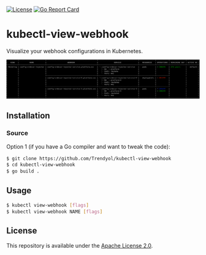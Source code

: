 [![License][license-img]][license]
[![Go Report Card][report-card-img]][report-card]

# kubectl-view-webhook

Visualize your webhook configurations in Kubernetes.

![Output](https://raw.githubusercontent.com/Trendyol/kubectl-view-webhook/master/.res/output.png)

## Installation

### Source

Option 1 (if you have a Go compiler and want to tweak the code):
```bash
$ git clone https://github.com/Trendyol/kubectl-view-webhook
$ cd kubectl-view-webhook
$ go build .
```

## Usage

```bash
$ kubectl view-webhook [flags]
$ kubectl view-webhook NAME [flags]
```

## License

This repository is available under the [Apache License 2.0](https://github.com/Trendyol/kubectl-view-webhook/blob/master/LICENSE).

[report-card-img]: https://goreportcard.com/badge/github.com/Trendyol/kubectl-view-webhook?style=flat-square
[report-card]: https://goreportcard.com/report/github.com/Trendyol/kubectl-view-webhook

[license-img]: https://img.shields.io/badge/License-Apache%202.0-blue.svg?style=flat-square
[license]: https://github.com/Trendyol/kubectl-view-webhook/blob/master/LICENSE

